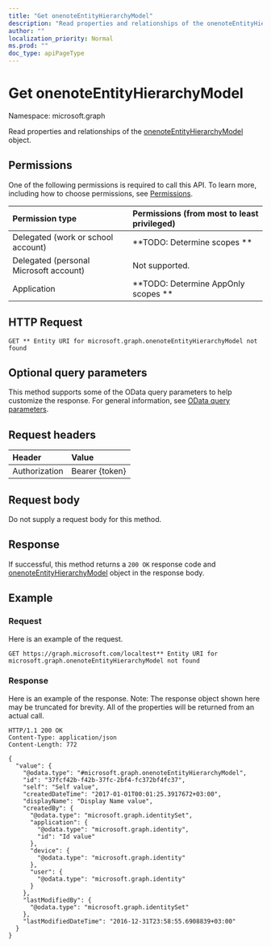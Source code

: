```yaml
---
title: "Get onenoteEntityHierarchyModel"
description: "Read properties and relationships of the onenoteEntityHierarchyModel object."
author: ""
localization_priority: Normal
ms.prod: ""
doc_type: apiPageType
---
```


# Get onenoteEntityHierarchyModel

Namespace: microsoft.graph

Read properties and relationships of the [onenoteEntityHierarchyModel](../resources/onenoteentityhierarchymodel.md) object.

## Permissions
One of the following permissions is required to call this API. To learn more, including how to choose permissions, see [Permissions](/concepts/permissions-reference.md).

|Permission type|Permissions (from most to least privileged)|
|:---|:---|
|Delegated (work or school account)|**TODO: Determine scopes **|
|Delegated (personal Microsoft account)|Not supported.|
|Application|**TODO: Determine AppOnly scopes **|

## HTTP Request
<!-- {
  "blockType": "ignored"
}
-->
``` http
GET ** Entity URI for microsoft.graph.onenoteEntityHierarchyModel not found
```

## Optional query parameters
This method supports some of the OData query parameters to help customize the response. For general information, see [OData query parameters](/graph/query-parameters).

## Request headers
|Header|Value|
|:---|:---|
|Authorization|Bearer {token}|

## Request body
Do not supply a request body for this method.

## Response
If successful, this method returns a `200 OK` response code and [onenoteEntityHierarchyModel](../resources/onenoteentityhierarchymodel.md) object in the response body.

## Example

### Request
Here is an example of the request.
<!-- {
  "blockType": "request",
  "name": "get_onenoteentityhierarchymodel"
}
-->
``` http
GET https://graph.microsoft.com/localtest** Entity URI for microsoft.graph.onenoteEntityHierarchyModel not found
```

### Response
Here is an example of the response. Note: The response object shown here may be truncated for brevity. All of the properties will be returned from an actual call.
<!-- {
  "blockType": "response",
  "truncated": true,
  "@odata.type": "microsoft.graph.onenoteEntityHierarchyModel"
}
-->
``` http
HTTP/1.1 200 OK
Content-Type: application/json
Content-Length: 772

{
  "value": {
    "@odata.type": "#microsoft.graph.onenoteEntityHierarchyModel",
    "id": "37fcf42b-f42b-37fc-2bf4-fc372bf4fc37",
    "self": "Self value",
    "createdDateTime": "2017-01-01T00:01:25.3917672+03:00",
    "displayName": "Display Name value",
    "createdBy": {
      "@odata.type": "microsoft.graph.identitySet",
      "application": {
        "@odata.type": "microsoft.graph.identity",
        "id": "Id value"
      },
      "device": {
        "@odata.type": "microsoft.graph.identity"
      },
      "user": {
        "@odata.type": "microsoft.graph.identity"
      }
    },
    "lastModifiedBy": {
      "@odata.type": "microsoft.graph.identitySet"
    },
    "lastModifiedDateTime": "2016-12-31T23:58:55.6908839+03:00"
  }
}
```

